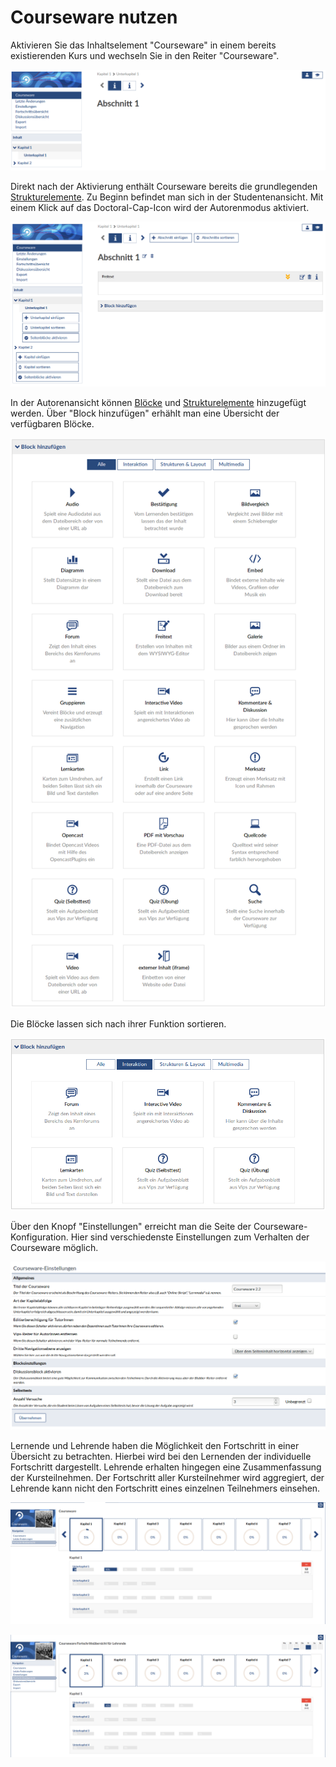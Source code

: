 Courseware nutzen
=================

Aktivieren Sie das Inhaltselement "Courseware" in einem bereits existierenden Kurs 
und wechseln Sie in den Reiter "Courseware".

![Courseware direkt nach der Aktivierung](img/start.png)

Direkt nach der Aktivierung enthält Courseware bereits die grundlegenden 
[Strukturelemente](structure.md). Zu Beginn befindet man sich in der Studentenansicht. 
Mit einem Klick auf das Doctoral-Cap-Icon wird der Autorenmodus aktiviert. 

![Autorenansicht](img/start_edit.png)

In der Autorenansicht können [Blöcke](blocks.md) und [Strukturelemente](structure.md) 
hinzugefügt werden. Über "Block hinzufügen" erhählt man eine Übersicht der verfügbaren Blöcke.

![Alle Blöcke](img/block_adder.png)

Die Blöcke lassen sich nach ihrer Funktion sortieren.

![Blöcke gefiltert nach interaktion](img/block_adder_interaction.png)

Über den Knopf "Einstellungen" erreicht man die Seite der 
Courseware-Konfiguration. Hier sind verschiedenste Einstellungen zum Verhalten der 
Courseware möglich.

![Coursewareeinstellungen](img/settings.png)

Lernende und Lehrende haben die Möglichkeit den Fortschritt in einer Übersicht zu betrachten.
Hierbei wird bei den Lernenden der individuelle Fortschritt dargestellt. Lehrende erhalten hingegen eine
Zusammenfassung der Kursteilnehmen. Der Fortschritt aller Kursteilnehmer wird aggregiert, der Lehrende 
kann nicht den Fortschritt eines einzelnen Teilnehmers einsehen.

![Coursewareeinstellungen](img/progress.png)

![Coursewareeinstellungen](img/cpo.png)
